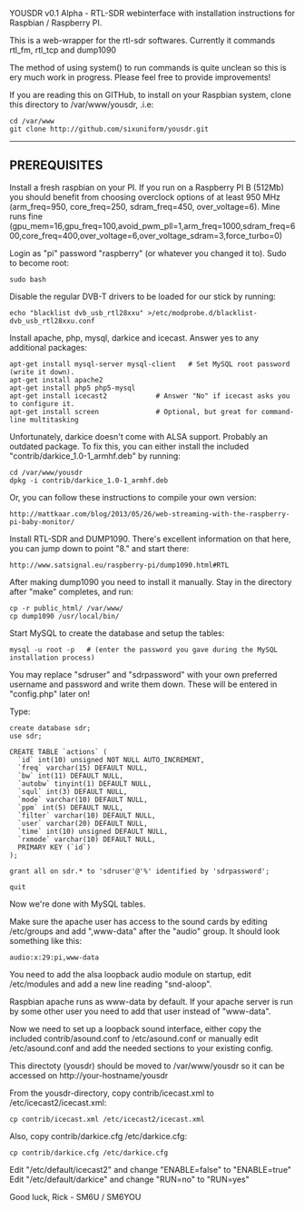 YOUSDR v0.1 Alpha - RTL-SDR webinterface with installation instructions for Raspbian / Raspberry PI.

This is a web-wrapper for the rtl-sdr softwares.
Currently it commands rtl_fm, rtl_tcp and dump1090

The method of using system() to run commands is quite unclean so this is ery much work in progress.
Please feel free to provide improvements!

If you are reading this on GITHub, to install on your Raspbian system, clone this directory to /var/www/yousdr, .i.e:

```
cd /var/www
git clone http://github.com/sixuniform/yousdr.git
```

------------ 
PREREQUISITES 
------------ 
Install a fresh raspbian on your PI.
If you run on a Raspberry PI B (512Mb) you should benefit from choosing overclock options of at least 950 MHz (arm_freq=950, core_freq=250, sdram_freq=450, over_voltage=6).
Mine runs fine (gpu_mem=16,gpu_freq=100,avoid_pwm_pll=1,arm_freq=1000,sdram_freq=600,core_freq=400,over_voltage=6,over_voltage_sdram=3,force_turbo=0)

Login as "pi" password "raspberry" (or whatever you changed it to). Sudo to become root:
```
sudo bash
```

Disable the regular DVB-T drivers to be loaded for our stick by running:
```
echo "blacklist dvb_usb_rtl28xxu" >/etc/modprobe.d/blacklist-dvb_usb_rtl28xxu.conf
```

Install apache, php, mysql, darkice and icecast. Answer yes to any additional packages:

```
apt-get install mysql-server mysql-client	# Set MySQL root password (write it down).
apt-get install apache2
apt-get install php5 php5-mysql
apt-get install icecast2   			# Answer "No" if icecast asks you to configure it.
apt-get install screen    			# Optional, but great for command-line multitasking
```

Unfortunately, darkice doesn't come with ALSA support. Probably an outdated package. To fix this, you can either install the included "contrib/darkice_1.0-1_armhf.deb" by running:

```
cd /var/www/yousdr
dpkg -i contrib/darkice_1.0-1_armhf.deb
```

Or, you can follow these instructions to compile your own version:
```
http://mattkaar.com/blog/2013/05/26/web-streaming-with-the-raspberry-pi-baby-monitor/
```

Install RTL-SDR and DUMP1090. There's excellent information on that here, you can jump down to point "8." and start there:
```
http://www.satsignal.eu/raspberry-pi/dump1090.html#RTL
```

After making dump1090 you need to install it manually. Stay in the directory after "make" completes, and run: 
```
cp -r public_html/ /var/www/
cp dump1090 /usr/local/bin/
```

Start MySQL to create the database and setup the tables:

```
mysql -u root -p   # (enter the password you gave during the MySQL installation process)
```

You may replace "sdruser" and "sdrpassword" with your own preferred username and password and write them down. These will be entered in "config.php" later on!

Type:

```
create database sdr;
use sdr;

CREATE TABLE `actions` (
  `id` int(10) unsigned NOT NULL AUTO_INCREMENT,
  `freq` varchar(15) DEFAULT NULL,
  `bw` int(11) DEFAULT NULL,
  `autobw` tinyint(1) DEFAULT NULL,
  `squl` int(3) DEFAULT NULL,
  `mode` varchar(10) DEFAULT NULL,
  `ppm` int(5) DEFAULT NULL,
  `filter` varchar(10) DEFAULT NULL,
  `user` varchar(20) DEFAULT NULL,
  `time` int(10) unsigned DEFAULT NULL,
  `rxmode` varchar(10) DEFAULT NULL,
  PRIMARY KEY (`id`)
);

grant all on sdr.* to 'sdruser'@'%' identified by 'sdrpassword';

quit
```

Now we're done with MySQL tables.

Make sure the apache user has access to the sound cards by editing /etc/groups and add ",www-data" after the "audio" group. It should look something like this:
```
audio:x:29:pi,www-data
```

You need to add the alsa loopback audio module on startup, edit /etc/modules and add a new line reading "snd-aloop".

Raspbian apache runs as www-data by default. If your apache server is run by some other user you need to add that user instead of "www-data".

Now we need to set up a loopback sound interface, either copy the included contrib/asound.conf to /etc/asound.conf
or manually edit /etc/asound.conf and add the needed sections to your existing config.

This directoty (yousdr) should be moved to /var/www/yousdr so it can be accessed on http://your-hostname/yousdr

From the yousdr-directory, copy contrib/icecast.xml to /etc/icecast2/icecast.xml:
```
cp contrib/icecast.xml /etc/icecast2/icecast.xml
```

Also, copy contrib/darkice.cfg /etc/darkice.cfg:
```
cp contrib/darkice.cfg /etc/darkice.cfg
```

Edit "/etc/default/icecast2" and change "ENABLE=false" to "ENABLE=true"
Edit "/etc/default/darkice" and change "RUN=no" to "RUN=yes"

Good luck,
 Rick - SM6U / SM6YOU
